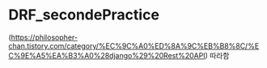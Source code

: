 # DRF_secondePractice
(https://philosopher-chan.tistory.com/category/%EC%9C%A0%ED%8A%9C%EB%B8%8C/%EC%9E%A5%EA%B3%A0%28django%29%20Rest%20API) 따라함

